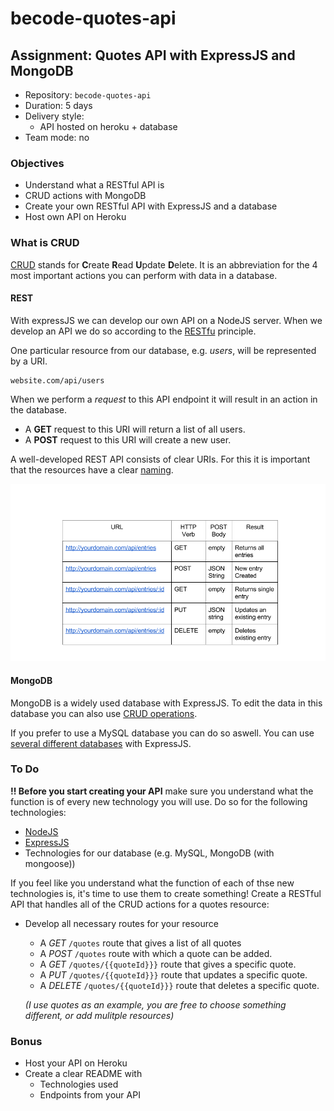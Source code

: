 # becode-quotes-api

## Assignment: Quotes API with ExpressJS and MongoDB

- Repository: `becode-quotes-api`
- Duration: 5 days
- Delivery style:
	- API hosted on heroku + database
- Team mode: no
	
### Objectives

- Understand what a RESTful API is
- CRUD actions with MongoDB
- Create your own RESTful API with ExpressJS and a database
- Host own API on Heroku

### What is CRUD

[CRUD](https://developer.mozilla.org/en-US/docs/Glossary/CRUD) stands for **C**reate **R**ead **U**pdate **D**elete. It is an abbreviation for the 4 most important actions you can perform with data in a database. 

#### REST

With expressJS we can develop our own API on a NodeJS server. When we develop an API we do so according to the [RESTfu](https://restfulapi.net/) principle.

One particular resource from our database, e.g. *users*, will be represented by a URI.

```
website.com/api/users
```

When we perform a *request* to this API endpoint it will result in an action in the database. 

- A **GET** request to this URI will return a list of all users.
- A **POST** request to this URI will create a new user.

A well-developed REST API consists of clear URIs. For this it is important that the resources have a clear [naming](https://restfulapi.net/resource-naming/).

![resources](./resources.png)

#### MongoDB

MongoDB is a widely used database with ExpressJS. To edit the data in this database you can also use [CRUD operations](https://docs.mongodb.com/manual/crud/).

If you prefer to use a MySQL database you can do so aswell. You can use [several different databases](https://expressjs.com/en/guide/database-integration.html) with ExpressJS.

### To Do

**!! Before you start creating your API** make sure you understand what the function is of every new technology you will use. Do so for the following technologies:
- [NodeJS](https://nodejs.org)
- [ExpressJS](https://expressjs.com/)
- Technologies for our database (e.g. MySQL, MongoDB (with mongoose)) 

If you feel like you understand what the function of each of thse new technologies is, it's time to use them to create something! Create a RESTful API that handles all of the CRUD actions for a quotes resource:

- Develop all necessary routes for your resource
	* A *GET* `/quotes` route that gives a list of all quotes
	* A *POST* `/quotes` route with which a quote can be added.
	* A *GET* `/quotes/{{quoteId}}}` route that gives a specific quote.
	* A *PUT* `/quotes/{{quoteId}}}` route that updates a specific quote.
	* A *DELETE* `/quotes/{{quoteId}}}` route that deletes a specific quote.

	 *(I use quotes as an example, you are free to choose something different, or add mulitple resources)*


### Bonus


- Host your API on Heroku
- Create a clear README with
	* Technologies used
	* Endpoints from your API

